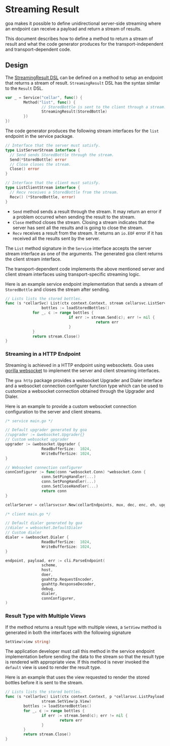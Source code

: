 # Streaming Result

goa makes it possible to define unidirectional server-side streaming where an
endpoint can receive a payload and return a stream of results.

This document describes how to define a method to return a stream of result
and what the code generator produces for the transport-independent and
transport-dependent code.

## Design

The [StreamingResult DSL](https://godoc.org/goa.design/goa/dsl#StreamingResult)
can be defined on a method to setup an endpoint that returns a stream of result.
`StreamingResult` DSL has the syntax similar to the `Result` DSL.

```go
var _ = Service("cellar", func() {
        Method("list", func() {
                // StoredBottle is sent to the client through a stream.
                StreamingResult(StoredBottle)
        })
})
```

The code generator produces the following stream interfaces for the `list`
endpoint in the service package.

```go
// Interface that the server must satisfy.
type ListServerStream interface {
  // Send sends StoredBottle through the stream.
  Send(*StoredBottle) error
  // Close closes the stream.
  Close() error
}

// Interface that the client must satisfy.
type ListClientStream interface {
  // Recv receives a StoredBottle from the stream.
  Recv() (*StoredBottle, error)
}
```

* `Send` method sends a result through the stream. It may return an error if
  a problem occurred when sending the result to the stream.
* `Close` method closes the stream. Closing a stream indicates that the server
  has sent all the results and is going to close the stream.
* `Recv` receives a result from the stream. It returns an `io.EOF` error if it
  has received all the results sent by the server.

The `List` method signature in the `Service` interface accepts the server
stream interface as one of the arguments. The generated goa client returns the
client stream interface.

The transport-dependent code implements the above mentioned server and client
stream interfaces using transport-specific streaming logic.

Here is an example service endpoint implementation that sends a stream of
`StoredBottle` and closes the stream after sending.

```go
// Lists lists the stored bottles.
func (s *cellarSvc) List(ctx context.Context, stream cellarsvc.ListServerStream) (err error) {
				bottles := loadStoredBottles()
  			for _, c := range bottles {
    						if err := stream.Send(c); err != nil {
      									return err
    						}
  			}
  			return stream.Close()
}
```

### Streaming in a HTTP Endpoint

Streaming is achieved in a HTTP endpoint using websockets. Goa uses
[gorilla websocket](https://godoc.org/github.com/gorilla/websocket) to
implement the server and client streaming interfaces.

The `goa http` package provides a websocket Upgrader and Dialer interface
and a websocket connection configurer function type which can be used to
customize a websocket connection obtained through the Upgrader and Dialer.

Here is an example to provide a custom websocket connection configuration
to the server and client streams.

```go
/* service main.go */

// Default upgrader generated by goa
//upgrader := &websocket.Upgrader{}
// Custom websocket upgrader
upgrader := &websocket.Upgrader {
				ReadBufferSize:  1024,
				WriteBufferSize: 1024,
}

// Websocket connection configurer
connConfigurer := func(conn *websocket.Conn) *websocket.Conn {
				conn.SetPingHandler(...)
				conn.SetPongHandler(...)
				conn.SetCloseHandler(...)
				return conn
}

cellarServer = cellarsvcsvr.New(cellarEndpoints, mux, dec, enc, eh, upgrader, connConfigurer)

/* client main.go */

// Default dialer generated by goa
//dialer = websocket.DefaultDialer
// Custom dialer
dialer = &websocket.Dialer {
				ReadBufferSize:  1024,
				WriteBufferSize: 1024,
}

endpoint, payload, err := cli.ParseEndpoint(
				scheme,
				host,
				doer,
				goahttp.RequestEncoder,
				goahttp.ResponseDecoder,
				debug,
				dialer,
				connConfigurer,
)
```

### Result Type with Multiple Views

If the method returns a result type with multiple views, a `SetView` method is
generated in both the interfaces with the following signature

```go
SetView(view string)
```

The application developer must call this method in the service endpoint
implementation before sending the data to the stream so that the result type is
rendered with appropriate view. If this method is never invoked the `default`
view is used to render the result type.

Here is an example that uses the view requested to render the stored bottles
before it is sent to the stream.

```go
// Lists lists the stored bottles.
func (s *cellarSvc) List(ctx context.Context, p *cellarsvc.ListPayload, stream cellarsvc.ListServerStream) (err error) {
				stream.SetView(p.View)
        bottles := loadStoredBottles()
        for _, c := range bottles {
                if err := stream.Send(c); err != nil {
                        return err
                }
        }
        return stream.Close()
}
```
